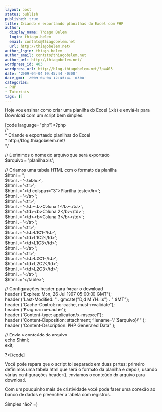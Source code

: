 ```yaml
---
layout: post
status: publish
published: true
title: Criando e exportando planilhas do Excel com PHP
author:
  display_name: Thiago Belem
  login: thiago.belem
  email: contato@thiagobelem.net
  url: http://thiagobelem.net/
author_login: thiago.belem
author_email: contato@thiagobelem.net
author_url: http://thiagobelem.net/
wordpress_id: 403
wordpress_url: http://blog.thiagobelem.net/?p=403
date: '2009-04-04 09:45:44 -0300'
date_gmt: '2009-04-04 12:45:44 -0300'
categories:
- PHP
- Tutoriais
tags: []
---
```

<p>Hoje vou ensinar como criar uma planilha do Excel (.xls) e enviá-la para Download com um script bem simples.</p>
<p>[code language="php"]&lt;?php<br />
/*<br />
* Criando e exportando planilhas do Excel<br />
* http://blog.thiagobelem.net/<br />
*/</p>
<p>// Definimos o nome do arquivo que será exportado<br />
$arquivo = 'planilha.xls';</p>
<p>// Criamos uma tabela HTML com o formato da planilha<br />
$html = '';<br />
$html .= '&lt;table&gt;';<br />
$html .= '&lt;tr&gt;';<br />
$html .= '&lt;td colspan=&quot;3&quot;&gt;Planilha teste&lt;/tr&gt;';<br />
$html .= '&lt;/tr&gt;';<br />
$html .= '&lt;tr&gt;';<br />
$html .= '&lt;td&gt;&lt;b&gt;Coluna 1&lt;/b&gt;&lt;/td&gt;';<br />
$html .= '&lt;td&gt;&lt;b&gt;Coluna 2&lt;/b&gt;&lt;/td&gt;';<br />
$html .= '&lt;td&gt;&lt;b&gt;Coluna 3&lt;/b&gt;&lt;/td&gt;';<br />
$html .= '&lt;/tr&gt;';<br />
$html .= '&lt;tr&gt;';<br />
$html .= '&lt;td&gt;L1C1&lt;/td&gt;';<br />
$html .= '&lt;td&gt;L1C2&lt;/td&gt;';<br />
$html .= '&lt;td&gt;L1C3&lt;/td&gt;';<br />
$html .= '&lt;/tr&gt;';<br />
$html .= '&lt;tr&gt;';<br />
$html .= '&lt;td&gt;L2C1&lt;/td&gt;';<br />
$html .= '&lt;td&gt;L2C2&lt;/td&gt;';<br />
$html .= '&lt;td&gt;L2C3&lt;/td&gt;';<br />
$html .= '&lt;/tr&gt;';<br />
$html .= '&lt;/table&gt;';</p>
<p>// Configurações header para forçar o download<br />
header (&quot;Expires: Mon, 26 Jul 1997 05:00:00 GMT&quot;);<br />
header (&quot;Last-Modified: &quot; . gmdate(&quot;D,d M YH:i:s&quot;) . &quot; GMT&quot;);<br />
header (&quot;Cache-Control: no-cache, must-revalidate&quot;);<br />
header (&quot;Pragma: no-cache&quot;);<br />
header (&quot;Content-type: application/x-msexcel&quot;);<br />
header (&quot;Content-Disposition: attachment; filename=\&quot;{$arquivo}\&quot;&quot; );<br />
header (&quot;Content-Description: PHP Generated Data&quot; );</p>
<p>// Envia o conteúdo do arquivo<br />
echo $html;<br />
exit;</p>
<p>?&gt;[/code]</p>
<p>Você pode repara que o script foi separado em duas partes: primeiro definimos uma tabela html que será o formato da planilha e depois, usando várias configurações header(), enviamos o conteúdo do arquivo para download.</p>
<p>Com um pouquinho mais de criatividade você pode fazer uma conexão ao banco de dados e preencher a tabela com registros.</p>
<p>Simples não? =)</p>
